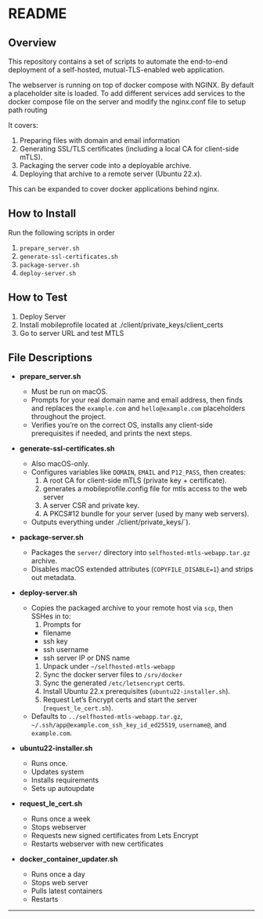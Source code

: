 # README

## Overview

This repository contains a set of scripts to automate the end-to-end deployment of a self-hosted, mutual-TLS-enabled web application. 

The webserver is running on top of docker compose with NGINX. By default a placeholder site is loaded. To add different services add services to the docker compose file on the server and modify the nginx.conf file to setup path routing

It covers:

1. Preparing files with domain and email information
1. Generating SSL/TLS certificates (including a local CA for client-side mTLS).  
1. Packaging the server code into a deployable archive.  
1. Deploying that archive to a remote server (Ubuntu 22.x).

This can be expanded to cover docker applications behind nginx. 

## How to Install

Run the following scripts in order 

1. `prepare_server.sh`  
1. `generate-ssl-certificates.sh`  
1. `package-server.sh`  
1. `deploy-server.sh`  

## How to Test
1. Deploy Server
1. Install mobileprofile located at ./client/private_keys/client_certs
1. Go to server URL and test MTLS

## File Descriptions

- **prepare_server.sh**  
  - Must be run on macOS.  
  - Prompts for your real domain name and email address, then finds and replaces the `example.com` and `hello@example.com` placeholders throughout the project.  
  - Verifies you’re on the correct OS, installs any client-side prerequisites if needed, and prints the next steps.

- **generate-ssl-certificates.sh**  
  - Also macOS-only.  
  - Configures variables like `DOMAIN`, `EMAIL` and `P12_PASS`, then creates:  
    1. A root CA for client-side mTLS (private key + certificate).  
  	1. generates a mobileprofile.config file for mtls access to the web server
  	1. A server CSR and private key.  
    1. A PKCS#12 bundle for your server (used by many web servers).  
  - Outputs everything under ./client/private_keys/`).

- **package-server.sh**  
  - Packages the `server/` directory into  `selfhosted-mtls-webapp.tar.gz` archive.  
  - Disables macOS extended attributes (`COPYFILE_DISABLE=1`) and strips out metadata.  

- **deploy-server.sh**  
  - Copies the packaged archive to your remote host via `scp`, then SSHes in to:  
    1. Prompts for 
      * filename
      * ssh key
      * ssh username
      * ssh server IP or DNS name
    1. Unpack under `~/selfhosted-mtls-webapp`
    1. Sync the docker server files to `/srv/docker`
    1. Sync the generated `/etc/letsencrypt` certs.  
    1. Install Ubuntu 22.x prerequisites (`ubuntu22-installer.sh`).  
    1. Request Let’s Encrypt certs and start the server (`request_le_cert.sh`).  
  - Defaults to `../selfhosted-mtls-webapp.tar.gz`, `~/.ssh/app@example.com_ssh_key_id_ed25519`, `username@`, and `example.com`.

- **ubuntu22-installer.sh**
  - Runs once.
  - Updates system
  - Installs requirements
  - Sets up autoupdate

- **request_le_cert.sh**
  - Runs once a week
  - Stops webserver
  - Requests new signed certificates from Lets Encrypt
  - Restarts webserver with new certificates

- **docker_container_updater.sh**
  - Runs once a day
  - Stops web server
  - Pulls latest containers
  - Restarts

---